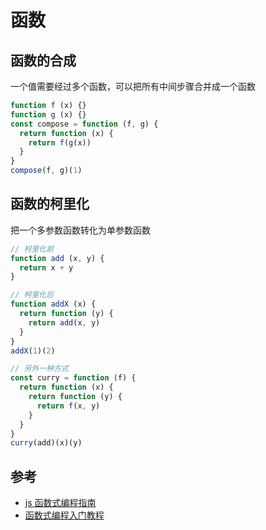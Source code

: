 # 函数

## 函数的合成
一个值需要经过多个函数，可以把所有中间步骤合并成一个函数
```js
function f (x) {}
function g (x) {}
const compose = function (f, g) {
  return function (x) {
    return f(g(x))
  }
}
compose(f, g)(1)
```

## 函数的柯里化
把一个多参数函数转化为单参数函数
```js
// 柯里化前
function add (x, y) {
  return x + y
}

// 柯里化后
function addX (x) {
  return function (y) {
    return add(x, y)
  }
}
addX(1)(2)

// 另外一种方式
const curry = function (f) {
  return function (x) {
    return function (y) {
      return f(x, y)
    }
  }
}
curry(add)(x)(y)
```

## 参考
- [js 函数式编程指南](https://llh911001.gitbooks.io/mostly-adequate-guide-chinese/content/)
- [函数式编程入门教程](http://www.ruanyifeng.com/blog/2017/02/fp-tutorial.html)